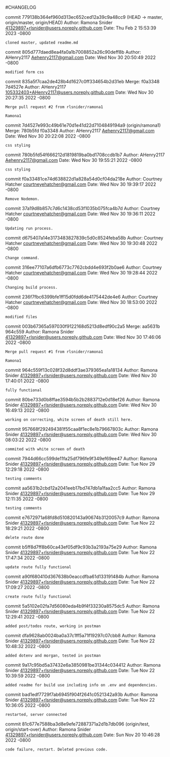 #CHANGELOG



commit 779138b364ef960d313ec652ced12a39c9a48cc9 (HEAD -> master, origin/master, origin/HEAD)
Author: Ramona Snider <41329897+rlsnider@users.noreply.github.com>
Date:   Thu Feb 2 15:53:39 2023 -0800

    cloned master, updated readme.md

commit 805d777daed8ea4fa0a1b7008852a26c90deff8b
Author: AHenry2117 <Aehenry2117@gmail.com>
Date:   Wed Nov 30 20:50:49 2022 -0800

    modified form css

commit 835a5f7caa2de428b4d1627c0ff334654b2d31eb
Merge: f0a3348 7d4527e
Author: AHenry2117 <105332403+AHenry2117@users.noreply.github.com>
Date:   Wed Nov 30 20:27:35 2022 -0800

    Merge pull request #2 from rlsnider/ramona1

    Ramona1

commit 7d4527e993c49b61e70d1e41d22d7104849194a9 (origin/ramona1)
Merge: 780b5fd f0a3348
Author: AHenry2117 <Aehenry2117@gmail.com>
Date:   Wed Nov 30 20:22:08 2022 -0800

    css styling

commit 780b5fd54f666212d1819819ba0bd1708ccdb1b7
Author: AHenry2117 <Aehenry2117@gmail.com>
Date:   Wed Nov 30 19:55:21 2022 -0800

    css styling

commit f0a33481ce74d638822d1a828a54d0cf04da218e
Author: Courtney Hatcher <courtneyehatcher@gmail.com>
Date:   Wed Nov 30 19:39:17 2022 -0800

    Remove Nodemon.

commit 37a19d8b857c7d6c1438cd53f1035b075fca4b7d
Author: Courtney Hatcher <courtneyehatcher@gmail.com>
Date:   Wed Nov 30 19:36:11 2022 -0800

    Updating run process.

commit d675407a14e3173483827839c5d0c8524feba58b
Author: Courtney Hatcher <courtneyehatcher@gmail.com>
Date:   Wed Nov 30 19:30:48 2022 -0800

    Change command.

commit 316ee77107a6dfb6773c7762cbdd4e693f2b0ae6
Author: Courtney Hatcher <courtneyehatcher@gmail.com>
Date:   Wed Nov 30 19:28:44 2022 -0800

    Changing build process.

commit 236f7fbc6399bfe1ff15d0fdd6de4175442de4e6
Author: Courtney Hatcher <courtneyehatcher@gmail.com>
Date:   Wed Nov 30 18:53:00 2022 -0800

    modified files

commit 003b67365a597030f9122168d5213d8edf90c2a5
Merge: aa5631b 964c559
Author: Ramona Snider <41329897+rlsnider@users.noreply.github.com>
Date:   Wed Nov 30 17:46:06 2022 -0800

    Merge pull request #1 from rlsnider/ramona1

    Ramona1

commit 964c559f13c028f32d8ddf3ae379365ea1a18134
Author: Ramona Snider <41329897+rlsnider@users.noreply.github.com>
Date:   Wed Nov 30 17:40:01 2022 -0800

    fully functional

commit 80be733d0b8ffae3594b5b2b2883712e0d18ef26
Author: Ramona Snider <41329897+rlsnider@users.noreply.github.com>
Date:   Wed Nov 30 16:49:13 2022 -0800

    working on correcting, white screen of death still here.

commit 957668f292494381f55caa8f1ec8e1b79667803c
Author: Ramona Snider <41329897+rlsnider@users.noreply.github.com>
Date:   Wed Nov 30 08:03:22 2022 -0800

    commited with white screen of death

commit 7944d66cc599de11fa25df796fe9f349ef69ee47
Author: Ramona Snider <41329897+rlsnider@users.noreply.github.com>
Date:   Tue Nov 29 12:29:18 2022 -0800

    testing comments 

commit aa5631b2cbd12a2041eeb17bd747db1a1faa2cc5
Author: Ramona Snider <41329897+rlsnider@users.noreply.github.com>
Date:   Tue Nov 29 12:11:35 2022 -0800

    testing comments

commit e7672971a68fd8d510820143a90674b3120057c9
Author: Ramona Snider <41329897+rlsnider@users.noreply.github.com>
Date:   Tue Nov 22 18:29:21 2022 -0800

    delete route done

commit b5ff8d7ff8b60ca43ef05df9c93b3a2193a75e29
Author: Ramona Snider <41329897+rlsnider@users.noreply.github.com>
Date:   Tue Nov 22 17:47:34 2022 -0800

    update route fully functional

commit a90f680410d367638b0eaccdfba61d133191484b
Author: Ramona Snider <41329897+rlsnider@users.noreply.github.com>
Date:   Tue Nov 22 17:09:27 2022 -0800

    create route fully functional

commit 5a5102e02fa7d56080eda4b9f4f33230a8575dc5
Author: Ramona Snider <41329897+rlsnider@users.noreply.github.com>
Date:   Tue Nov 22 12:29:41 2022 -0800

    added post/todos route, working in postman

commit dfa9628ab0024ba0a37c1ff5a71f19297c07cbb8
Author: Ramona Snider <41329897+rlsnider@users.noreply.github.com>
Date:   Tue Nov 22 10:48:32 2022 -0800

    added dotenv and morgan, tested in postman

commit 9a17c95bd5a37432e6a3850981be31344c034412
Author: Ramona Snider <41329897+rlsnider@users.noreply.github.com>
Date:   Tue Nov 22 10:39:59 2022 -0800

    added readme for build use including info on .env and dependencies.

commit bad1edf7729f7ab6945f904f2641c0521342a93b
Author: Ramona Snider <41329897+rlsnider@users.noreply.github.com>
Date:   Tue Nov 22 10:36:05 2022 -0800

    restarted, server connected

commit 81c677e7588ba3d8e9efe72887371a2d1b7db096 (origin/test, origin/start-over)
Author: Ramona Snider <41329897+rlsnider@users.noreply.github.com>
Date:   Sun Nov 20 10:46:28 2022 -0800

    code failure, restart. Deleted previous code.